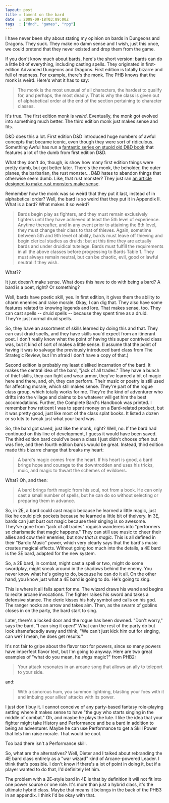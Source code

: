 ```yaml
---
layout: post
title : lament on the bard
date  : 2009-09-18T03:09:00Z
tags  : ["dnd", "games", "rpg"]
---
```

I have never been shy about stating my opinion on bards in Dungeons and
Dragons.  They suck.  They make no damn sense and I wish, just this once, we
could pretend that they never existed and drop them from the game.

If you don't know much about bards, here's the short version: bards can do a
little bit of everything, including casting spells.  They originated in
first-edition Advanced Dungeons and Dragons.  First edition is totally bizarre
and full of madness.  For example, there's the monk.  The PHB knows that the
monk is weird.  Here's what it has to say:

> The monk is the most unusual of all characters, the hardest to qualify for,
> and perhaps, the most deadly.  That is why the class is given out of
> alphabetical order at the end of the section pertaining to character
> classes.

It's true.  The first edition monk is *weird*.  Eventually, the monk got
evolved into something much better.  The third edition monk just makes sense
and fits.

D&D does this a lot.  First edition D&D introduced huge numbers of awful
concepts that became iconic, even though they were sort of ridiculous.
Something Awful has run a [fantastic series on stupid old D&D
book](http://www.somethingawful.com/d/dungeons-and-dragons/) that features a
lot of the dumb from first edition D&D.

What they don't do, though, is show how many first edition things were pretty
dumb, but got better later.  There's the monk, the beholder, the outer planes,
the barbarian, the rust monster...  D&D hates to abandon things that otherwise seem dumb.  Like, that rust monster?  They just ran [an article designed to make rust monsters make
sense](http://www.wizards.com/default.asp?x=dnd/dreo/2009June).

Remember how the monk was so weird that they put it last, instead of in
alphabetical order?  Well, the bard is so weird that they put it in Appendix
II.  What is a bard?  What makes it so weird?

> Bards begin play as fighters, and they must remain exclusively fighters
> until they have achieved at least the 5th level of experience.  Anytime
> thereafter, and in any event prior to attaining the 8th level, they must
> change their class to that of thieves.  Again, sometime between 5th and
> 9th level of ability, bards must leave off thieving and begin clerical
> studies as druids; but at this time they are actually bards and under
> druidical tutelage.  Bards must fulfill the requirements in all the above
> classes before progressing to Bards Table 1.  They must always remain
> neutral, but can be chaotic, evil, good or lawful neutral if they wish.

What??

It just doesn't make sense.  What does this have to do with being a bard?
A bard is a poet, right?  Or something?

Well, bards have poetic skill, yes.  In first edition, it gives them the
ability to charm enemies and raise morale.  Okay, I can dig that.  They also
have some features related to knowing legends and lore.  That makes sense, too.
They can cast spells -- druid spells -- because they spent time as a druid.
They're just normal druid spells.

So, they have an assortment of skills learned by doing this and that.  They can
cast druid spells, and they have skills you'd expect from an itinerant poet.  I
don't really know what the point of having this super contrived class was, but
it kind of sort of makes a little sense.  (I assume that the point of having it
was to salvage the previously introduced bard class from The Strategic Review,
but I'm afraid I don't have a copy of that.)

Second edition is probably my least disliked incarnation of the bard.  It makes
the central idea of the bard, "jack of all trades."  They have a bunch of thief
skills, they can fight and wear armor, they've learned a bit of magic here and
there, and, oh, they can perform.  Their music or poetry is still used for
affecting morale, which still makes sense.  They're part of the rogue class
group, which totally works for me.  They're the kind of adventurer who drifts
into the village and claims to be whatever will get him the best accomodations.
Further, the Complete Bard's Handbook was printed.  I remember how reticent I
was to spent money on a Bard-related product, but it was pretty good, just like
most of the class splat books.  It listed a dozen or so kits to tweak just what
your bard was.

So, the bard got saved, just like the monk, right?  Well, no.  If the bard had continued on this line of development, I guess it would have been saved.  The third edition bard could've been a class I just didn't choose often but was fine, and then fourth edition bards would be
great.  Instead, third edition made this bizarre change that breaks my heart:

> A bard's magic comes from the heart.  If his heart is good, a bard brings
> hope and courage to the downtrodden and uses his tricks, muic, and magic to
> thwart the schemes of evildoers.

What?  Oh, and then:

> A bard brings forth magic from his soul, not from a book.  He can only
> cast a small number of spells, but he can do so without selecting or
> preparing them in advance.

So, in 2E, a bard could cast magic because he learned a little magic, just like
he could pick pockets because he learned a little bit of theivery.  In 3E,
bards can just bust out magic because their singing is so awesome.  They've
gone from "jack of all trades" roguish wanderers into "performers so charismatic
that magic happens."  They can still use music to cheer their allies and cow
their enemies, but *now that is magic*.  This is all defined in their "Bardic
Music" power, which very clearly says that the bard's music creates magical
effects.  Without going too much into the details, a 4E bard is the 3E bard, adapted for
the new system.

So, a 2E bard, in combat, might cast a spell or two, might do some swordplay,
might sneak around in the shadows behind the enemy.  You never know what he's
going to do, because he can do it all.  On the other hand, you know just what a
4E bard is going to do.  He's going to *sing*.

This is where it all falls apart for me.  The wizard draws his wand and begins
to recite arcane invocations.  The fighter raises his sword and takes a
defensive stance.  The cleric kisses his holy symbol and calls on his god.  The
ranger nocks an arrow and takes aim.  Then, as the swarm of goblins closes in
on the party, the bard start to sing.

Later, there's a locked door and the rogue has been downed.  "Don't worry,"
says the bard, "I can *sing* it open!"  What can the rest of the party do but
look shamefacedly away and think, "We can't just kick him out for singing, can
we?  I mean, he does get results."

It's not fair to gripe about the flavor text for powers, since so many powers
have imperfect flavor text, but I'm going to anyway.  Here are two great
examples of "what do you mean, he *sings* magic?" from PHB2:

> Your attack resonates in an arcane song that allows an ally to teleport to
> your side.

and:

> With a sonorous hum, you summon lightning, blasting your foes with it and
> imbuing your allies’ attacks with its power.

I just don't buy it.  I cannot conceive of any party-based fantasy role-playing
setting where it makes sense to have "the guy who starts singing in the middle
of combat."  Oh, and maybe he plays the lute.  I like the idea that your
fighter might take History and Performance and be a bard in addition to being
an adventurer.  Maybe he can use Performance to get a Skill Power that lets him
raise morale.  That would be cool.

Too bad there isn't a Performance skill.

So, what are the alternatives?  Well, Dieter and I talked about rebranding the
4E bard class entirely as a "war wizard" kind of Arcane-powered Leader.  I
think that's possible.  I don't know if there's a lot of point in doing it, but
if a player wanted to do that, I'd definitely let him.

The problem with a 2E-style bard in 4E is that by definition it will not fit
into one power source or one role.  It's more than just a hybrid class, it's
the ultimate hybrid class.  Maybe that means it belongs in the back of the PHB3
in an appendix.  I think I'd be okay with that.

